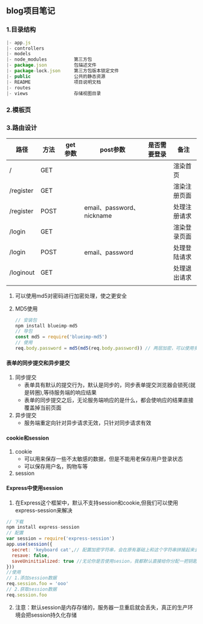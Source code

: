 ## blog项目笔记
### 1.目录结构
```javascript
|- app.js
|- controllers
|- models
|- node_modules          第三方包
|- package.json          包描述文件
|- package-lock.json     第三方包版本锁定文件
|- public                公共的静态资源
|- README                项目说明文档
|- routes 
|- views                 存储视图目录 
```
### 2.模板页
### 3.路由设计

| 路径      | 方法 | get参数 | post参数                  | 是否需要登录 | 备注         |
| --------- | ---- | ------- | ------------------------- | ------------ | ------------ |
| /         | GET  |         |                           |              | 渲染首页     |
| /register | GET  |         |                           |              | 渲染注册页面 |
| /register | POST |         | email、password、nickname |              | 处理注册请求 |
| /login    | GET  |         |                           |              | 渲染登录页面 |
| /login    | POST |         | email、password           |              | 处理登陆请求 |
| /loginout | GET  |         |                           |              | 处理退出请求 |
|           |      |         |                           |              |              |

1. 可以使用md5对密码进行加密处理，使之更安全

2. MD5使用

   ```javascript
   // 安装包
   npm install blueimp-md5
   // 导包
   const md5 = require('blueimp-md5')
   // 使用
   req.body.password = md5(md5(req.body.password)) // 两层加密，可以使用多层
   ```
#### 表单的同步提交和异步提交
1. 同步提交
   - 表单具有默认的提交行为，默认是同步的，同步表单提交浏览器会锁死(就是转圈),等待服务端的响应结果
   - 表单的同步提交之后，无论服务端响应的是什么，都会使响应的结果直接覆盖掉当前页面
2. 异步提交
   - 服务端重定向针对异步请求无效，只针对同步请求有效
#### cookie和session
1. cookie
   - 可以用来保存一些不太敏感的数据，但是不能用老保存用户登录状态
   - 可以保存用户名，购物车等
2. session

#### Express中使用session
1. 在Express这个框架中，默认不支持session和cookie,但我们可以使用express-session来解决
```javascript
// 下载
npm install express-session
// 配置
var session = require('express-session')
app.use(session({
  secret: 'keyboard cat',// 配置加密字符串，会在原有基础上和这个字符串拼接起来去加密
  resave: false,
  saveUninitialized: true //无论你是否使用sesion，我都默认直接给你分配一把钥匙
}))
//使用
// 1.添加session数据
req.session.foo = 'ooo'
// 2.获取session数据
req.session.foo
```
2. 注意：默认session是内存存储的，服务器一旦重启就会丢失，真正的生产环境会把session持久化存储
   

